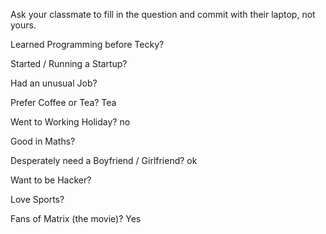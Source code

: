 Ask your classmate to fill in the question and commit with their laptop, not yours.

Learned Programming before Tecky?

Started / Running a Startup?

Had an unusual Job?

Prefer Coffee or Tea?
Tea

Went to Working Holiday?
no

Good in Maths?

Desperately need a Boyfriend / Girlfriend?
ok

Want to be Hacker?

Love Sports?

Fans of Matrix (the movie)?
Yes 
